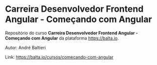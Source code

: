 # Carreira Desenvolvedor Frontend Angular - Começando com Angular

Repositório do curso **Carreira Desenvolvedor Frontend Angular - Começando com Angular** da plataforma https://balta.io.

Autor: André Baltieri

Link: https://balta.io/cursos/comecando-com-angular
